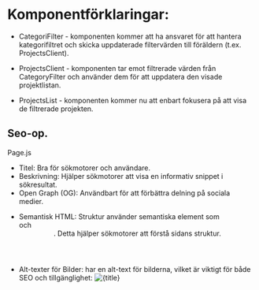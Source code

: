 # Komponentförklaringar:

- CategoriFilter - komponenten kommer att ha ansvaret för att hantera kategorifiltret och skicka uppdaterade filtervärden till föräldern (t.ex. ProjectsClient).

- ProjectsClient - komponenten tar emot filtrerade värden från CategoryFilter och använder dem för att uppdatera den visade projektlistan.

- ProjectsList - komponenten kommer nu att enbart fokusera på att visa de filtrerade projekten.

## Seo-op.
Page.js
- Titel: Bra för sökmotorer och användare.
- Beskrivning: Hjälper sökmotorer att visa en informativ snippet i sökresultat.
- Open Graph (OG): Användbart för att förbättra delning på sociala medier.
<Head>
  <title>{title}</title>
  <meta name="description" content={presentation} />
  <meta property="og:title" content={title} />
  <meta property="og:description" content={presentation} />
</Head>

- Semantisk HTML: Struktur använder semantiska element som <main> och <header>. Detta hjälper sökmotorer att förstå sidans struktur.
- Alt-texter för Bilder: har en alt-text för bilderna, vilket är viktigt för både SEO och tillgänglighet: <img src={media} alt={title} />

